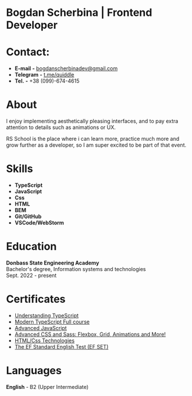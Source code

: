 # **Bogdan Scherbina** | **Frontend Developer**  

# **Contact:**
+ **E-mail** **-** bogdanscherbinadev@gmail.com
+ **Telegram** **-** [t.me/quiddle](t.me/quiddle)
+ **Tel.** **-** +38 (099)-674-4615

# **About**
I enjoy implementing aesthetically pleasing interfaces, and to pay extra attention to details such as animations or UX.

RS School is the place where i can learn more, practice much more and grow further as a developer, so I am super excited to be part of that event.

# **Skills**
+ **TypeScript**
+ **JavaScript**
+ **Css**
+ **HTML**
+ **BEM**
+ **Git/GitHub**
+ **VSCode/WebStorm**

# **Education**
**Donbass State Engineering Academy**  
Bachelor's degree, Information systems and technologies  
Sept. 2022 - present

# **Certificates** 
+ [Understanding TypeScript](https://www.udemy.com/certificate/UC-38671e3c-a60b-4a6b-b340-15f707d10cb7/)  
+ [Modern TypeScript Full course](https://www.udemy.com/certificate/UC-63323c8e-e298-4b0e-aca5-31f8bbd21ee0/)  
+ [Advanced JavaScript](https://www.udemy.com/certificate/UC-972d9b88-32b5-414f-8782-4ad0197103e6/)  
+ [Advanced CSS and Sass: Flexbox, Grid, Animations and More!](https://www.udemy.com/certificate/UC-9051b2f9-c30a-4d38-b0d4-b860e7abe014/)  
+ [HTML/Css Technologies](https://www.udemy.com/certificate/UC-df2abf76-de53-43b0-a630-46e8b1402a7b/)  
+ [The EF Standard English Test (EF SET)](https://www.efset.org/cert/2JhWMH)

# **Languages** 
**English** - B2 (Upper Intermediate)